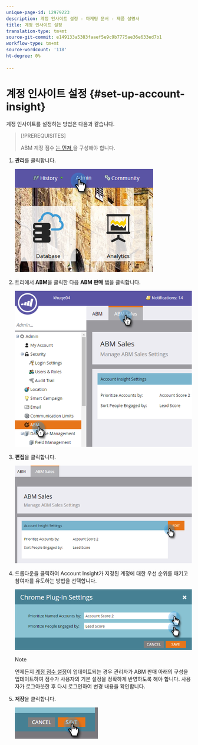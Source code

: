 ```yaml
---
unique-page-id: 12979223
description: 계정 인사이트 설정 - 마케팅 문서 - 제품 설명서
title: 계정 인사이트 설정
translation-type: tm+mt
source-git-commit: e149133a5383faaef5e9c9b7775ae36e633ed7b1
workflow-type: tm+mt
source-wordcount: '118'
ht-degree: 0%

---
```



# 계정 인사이트 설정 {#set-up-account-insight}

계정 인사이트를 설정하는 방법은 다음과 같습니다.

>[!PREREQUISITES]
>
>ABM 계정 점수 [는 먼저 ](http://docs.marketo.com/display/DOCS/Account+Score)을 구성해야 합니다.

1. **관리**&#x200B;를 클릭합니다.

   ![](assets/admin-1.png)

1. 트리에서 **ABM**&#x200B;을 클릭한 다음 **ABM 판매** 탭을 클릭합니다.

   ![](assets/two-5.png)

1. **편집**&#x200B;을 클릭합니다.

   ![](assets/three-4.png)

1. 드롭다운을 클릭하여 Account Insight가 지정된 계정에 대한 우선 순위를 매기고 참여자를 유도하는 방법을 선택합니다.

   ![](assets/four-4.png)

   >[!NOTE]
   >
   >언제든지 [계정 점수 설정](http://docs.marketo.com/display/DOCS/Account+Score)이 업데이트되는 경우 관리자가 ABM 판매 아래의 구성을 업데이트하여 점수가 사용자의 기본 설정을 정확하게 반영하도록 해야 합니다. 사용자가 로그아웃한 후 다시 로그인하여 변경 내용을 확인합니다.

1. **저장**&#x200B;을 클릭합니다.

   ![](assets/five-4.png)

